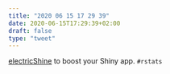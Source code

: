 ```yaml
---
title: "2020 06 15 17 29 39"
date: 2020-06-15T17:29:39+02:00
draft: false
type: "tweet"
---
```


[electricShine](https://chasemc.github.io/electricShine/) to boost your Shiny app. `#rstats`
